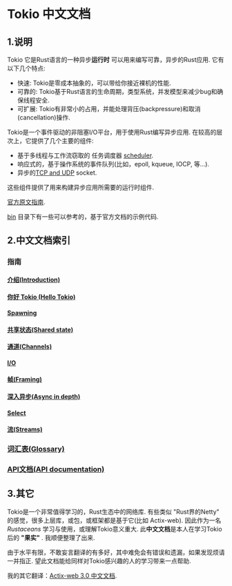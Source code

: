 # Tokio 中文文档
## 1.说明
Tokio 它是Rust语言的一种异步**运行时** 可以用来编写可靠，异步的Rust应用. 它有以下几个特点:
* 快速: Tokio是零成本抽象的，可以带给你接近裸机的性能.
* 可靠的: Tokio基于Rust语言的生命周期，类型系统，并发模型来减少bug和确保线程安全.
* 可扩展: Tokio有非常小的占用，并能处理背压(backpressure)和取消(cancellation)操作.

Tokio是一个事件驱动的非阻塞I/O平台，用于使用Rust编写异步应用. 在较高的层次上，它提供了几个主要的组件:
* 基于多线程与工作流窃取的 任务调度器 [scheduler](https://docs.rs/tokio/latest/tokio/runtime/index.html).
* 响应式的，基于操作系统的事件队列(比如，epoll, kqueue, IOCP, 等...).
* 异步的[TCP and UDP](https://docs.rs/tokio/latest/tokio/net/index.html) socket.

这些组件提供了用来构建异步应用所需要的运行时组件.

[官方原文指南](https://tokio.rs/tokio/tutorial).

[bin](src/bin) 目录下有一些可以参考的，基于官方文档的示例代码.

## 2.中文文档索引

### 指南
#### [介绍(Introduction)](doc/Introduction.md)
#### [你好 Tokio (Hello Tokio)](doc/HelloTokio.md)
#### [Spawning](doc/Spawning.md)
#### [共享状态(Shared state)](doc/SharedState.md)
#### [通道(Channels)](doc/Channels.md)
#### [I/O](doc/IO.md)
#### [帧(Framing)](doc/Framing.md)
#### [深入异步(Async in depth)](doc/AsyncInDepth.md)
#### [Select](doc/Select.md)
#### [流(Streams)](doc/Streams.md)
### [词汇表(Glossary)](doc/Glossary.md)
### [API文档(API documentation)](https://docs.rs/tokio)

## 3.其它
Tokio是一个非常值得学习的，Rust生态中的网络库. 有些类似 "Rust界的Netty" 的感觉，很多上层库，或包，或框架都是基于它(比如 Actix-web).
因此作为一名 _Rustaceans_ 学习与使用，或理解Tokio意义重大. 此**中文文档**是本人在学习Tokio后的 **"果实"** . 我顺便整理了出来.

由于水平有限，不敢妄言翻译的有多好，其中难免会有错误和遗漏，如果发现烦请一并指正. 望此文档能给同样对Tokio感兴趣的人的学习带来一点帮助.

我的其它翻译：[Actix-web 3.0 中文文档](https://github.com/dslchd/actix-web3-CN-doc).
